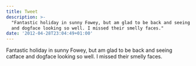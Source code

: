```yaml
---
title: Tweet
description: >-
  "Fantastic holiday in sunny Fowey, but am glad to be back and seeing catface
  and dogface looking so well. I missed their smelly faces."
date: '2012-04-28T23:04:49+01:00'
---
```

Fantastic holiday in sunny Fowey, but am glad to be back and seeing catface and dogface looking so well. I missed their smelly faces.
